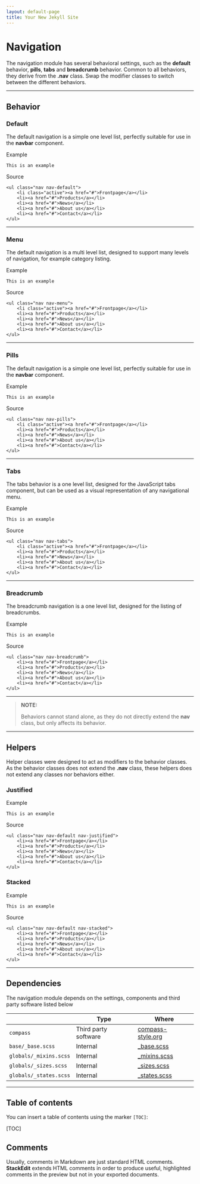 ```yaml
---
layout: default-page
title: Your New Jekyll Site
---
```


Navigation
=====================

The navigation module has several behavioral settings, such as the **default** behavior, **pills**, **tabs** and **breadcrumb** behavior. Common to all behaviors, they derive from the **.nav** class. Swap the modifier classes to switch between the different behaviors.

----------

Behavior
---------

### Default

The default navigation is a simple one level list, perfectly suitable for use in the **navbar** component.

Example
``` 
This is an example
```

Source
``` 
<ul class="nav nav-default">
    <li class="active"><a href="#">Frontpage</a></li>
    <li><a href="#">Products</a></li>
    <li><a href="#">News</a></li>
    <li><a href="#">About us</a></li>
    <li><a href="#">Contact</a></li>
</ul>
```

----------

### Menu

The default navigation is a multi level list, designed to support many levels of navigation, for example category listing.

Example
``` 
This is an example
```

Source
``` 
<ul class="nav nav-menu">
    <li class="active"><a href="#">Frontpage</a></li>
    <li><a href="#">Products</a></li>
    <li><a href="#">News</a></li>
    <li><a href="#">About us</a></li>
    <li><a href="#">Contact</a></li>
</ul>
```

----------


### Pills

The default navigation is a simple one level list, perfectly suitable for use in the **navbar** component.

Example
``` 
This is an example
```

Source
``` 
<ul class="nav nav-pills">
    <li class="active"><a href="#">Frontpage</a></li>
    <li><a href="#">Products</a></li>
    <li><a href="#">News</a></li>
    <li><a href="#">About us</a></li>
    <li><a href="#">Contact</a></li>
</ul>
```

----------


### Tabs

The tabs behavior is a one level list, designed for the JavaScript tabs component, but can be used as a visual representation of any navigational menu.

Example
``` 
This is an example
```

Source
``` 
<ul class="nav nav-tabs">
    <li class="active"><a href="#">Frontpage</a></li>
    <li><a href="#">Products</a></li>
    <li><a href="#">News</a></li>
    <li><a href="#">About us</a></li>
    <li><a href="#">Contact</a></li>
</ul>
```

----------


### Breadcrumb

The breadcrumb navigation is a one level list, designed for the listing of breadcrumbs.

Example
``` 
This is an example
```

Source
``` 
<ul class="nav nav-breadcrumb">
    <li><a href="#">Frontpage</a></li>
    <li><a href="#">Products</a></li>
    <li><a href="#">News</a></li>
    <li><a href="#">About us</a></li>
    <li><a href="#">Contact</a></li>
</ul>
```

----------

> **NOTE:**
> 
> Behaviors cannot stand alone, as they do not directly extend the **nav** class, but only affects its behavior.

----------

Helpers
---------

Helper classes were designed to act as modifiers to the behavior classes. As the behavior classes does not extend the **.nav** class, these helpers does not extend any classes nor behaviors either.

### Justified

Example
``` 
This is an example
```

Source
``` 
<ul class="nav nav-default nav-justified">
    <li><a href="#">Frontpage</a></li>
    <li><a href="#">Products</a></li>
    <li><a href="#">News</a></li>
    <li><a href="#">About us</a></li>
    <li><a href="#">Contact</a></li>
</ul>
```

### Stacked

Example
``` 
This is an example
```

Source
``` 
<ul class="nav nav-default nav-stacked">
    <li><a href="#">Frontpage</a></li>
    <li><a href="#">Products</a></li>
    <li><a href="#">News</a></li>
    <li><a href="#">About us</a></li>
    <li><a href="#">Contact</a></li>
</ul>
```



----------

Dependencies
---------

The navigation module depends on the settings, components and third party software listed below


|                       | Type                            | Where                                               |
 -----------------------|---------------------------------|------------------------------------------------------
| `compass`             | Third party software            | [compass-style.org](https://compass-style.org/)     |
| `base/_base.scss`     | Internal                        | [_base.scss](#)                                     |
| `globals/_mixins.scss`| Internal                        | [_mixins.scss](#)                                   |
| `globals/_sizes.scss` | Internal                        | [_sizes.scss](#)                                    |
| `globals/_states.scss`| Internal                        | [_states.scss](#)                                   |


----------

Table of contents
---------

You can insert a table of contents using the marker `[TOC]`:

[TOC]


Comments
---------

Usually, comments in Markdown are just standard HTML comments. <!-- like this -->
**StackEdit** extends HTML comments in order to produce useful, highlighted comments in the preview but not in your exported documents. <!--- This is very useful for collecting feedback in a collaborative document. -->

